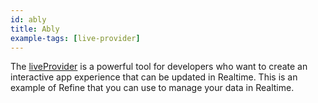 ```yaml
---
id: ably
title: Ably
example-tags: [live-provider]
---
```


The [liveProvider](/docs/advanced-tutorials/real-time/) is a powerful tool for developers who want to create an interactive app experience that can be updated in Realtime. This is an example of Refine that you can use to manage your data in Realtime.

<CodeSandboxExample path="live-provider-ably" />
